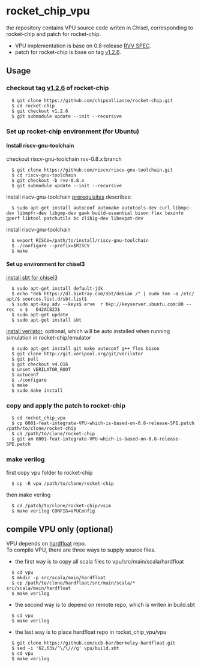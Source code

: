 # rocket_chip_vpu

the repository contains VPU source code writen in Chisel, corresponding to rocket-chip and patch for rocket-chip.
* VPU implementation is base on 0.8-release [RVV SPEC][spec].
* patch for rocket-chip is base on tag [v1.2.6][tag].

## Usage
### checkout tag [v1.2.6][tag] of rocket-chip

```
  $ git clone https://github.com/chipsalliance/rocket-chip.git
  $ cd rocket-chip
  $ git checkout v1.2.6
  $ git submodule update --init --recursive
```

### Set up rocket-chip environment (for Ubuntu)
#### Install riscv-gnu-toolchain

checkout riscv-gnu-toolchain rvv-0.8.x branch
```
  $ git clone https://github.com/riscv/riscv-gnu-toolchain.git
  $ cd riscv-gnu-toolchain
  $ git checkout -b rvv-0.8.x
  $ git submodule update --init --recursive
```

install riscv-gnu-toolchain [prerequisites][pre] describes: 
```
  $ sudo apt-get install autoconf automake autotools-dev curl libmpc-dev libmpfr-dev libgmp-dev gawk build-essential bison flex texinfo gperf libtool patchutils bc zlib1g-dev libexpat-dev
```

install riscv-gnu-toolchain
```
  $ export RISCV=/path/to/install/riscv-gnu-toolchain
  $ ./configure --prefix=$RISCV
  $ make
```
#### Set up environment for chisel3
[install sbt for chisel3][env]
```
  $ sudo apt-get install default-jdk
  $ echo "deb https://dl.bintray.com/sbt/debian /" | sudo tee -a /etc/  apt/$ sources.list.d/sbt.list$   
  $ sudo apt-key adv --keys$ erve  r hkp://keyserver.ubuntu.com:80 --rec  v $   642AC823$   
  $ sudo apt-get update
  $ sudo apt-get install sbt
``` 

[install verilator][env], optional, which will be auto installed when running simulation in rocket-chip/emulator
```
  $ sudo apt-get install git make autoconf g++ flex bison
  $ git clone http://git.veripool.org/git/verilator
  $ git pull
  $ git checkout v4.016
  $ unset VERILATOR_ROOT
  $ autoconf
  $ ./configure
  $ make
  $ sudo make install
```

### copy and apply the patch to rocket-chip
```
  $ cd rocket_chip_vpu
  $ cp 0001-feat-integrate-VPU-which-is-based-on-0.8-release-SPE.patch /path/to/clone/rocket-chip
  $ cd /path/to/clone/rocket-chip
  $ git am 0001-feat-integrate-VPU-which-is-based-on-0.8-release-SPE.patch
```

### make verilog
first copy vpu folder to rocket-chip
```
  $ cp -R vpu /path/to/clone/rocket-chip
```

then make verilog
```
  $ cd /patch/to/clone/rocket-chip/vsim
  $ make verilog CONFIG=VPUConfig
```

## compile VPU only (optional)

VPU depends on [hardfloat][hf] repo.  
To compile VPU, there are three ways to supply source files.

* the first way is to copy all scala files to vpu/src/main/scala/hardfloat
```
  $ cd vpu
  $ mkdir -p src/scala/main/hardfloat
  $ cp /path/to/clone/hardfloat/src/main/scala/* src/scala/main/hardfloat
  $ make verilog
```

* the second way is to depend on remote repo, which is writen in build.sbt
```
  $ cd vpu
  $ make verilog
```

* the last way is to place hardfloat repo in rocket_chip_vpu/vpu
```
  $ git clone https://github.com/ucb-bar/berkeley-hardfloat.git
  $ sed -i '62,63s/^\/\///g' vpu/build.sbt
  $ cd vpu
  $ make verilog
```

[spec]: https://github.com/riscv/riscv-v-spec/releases/tag/0.8
[tag]: https://github.com/chipsalliance/rocket-chip/tree/v1.2.6
[pre]: https://github.com/riscv/riscv-gnu-toolchain/blob/rvv-0.8.x/README.md
[env]: https://github.com/freechipsproject/chisel3/blob/master/SETUP.md
[hf]: https://github.com/ucb-bar/berkeley-hardfloat